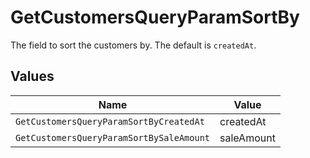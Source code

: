 # GetCustomersQueryParamSortBy

The field to sort the customers by. The default is `createdAt`.


## Values

| Name                                     | Value                                    |
| ---------------------------------------- | ---------------------------------------- |
| `GetCustomersQueryParamSortByCreatedAt`  | createdAt                                |
| `GetCustomersQueryParamSortBySaleAmount` | saleAmount                               |